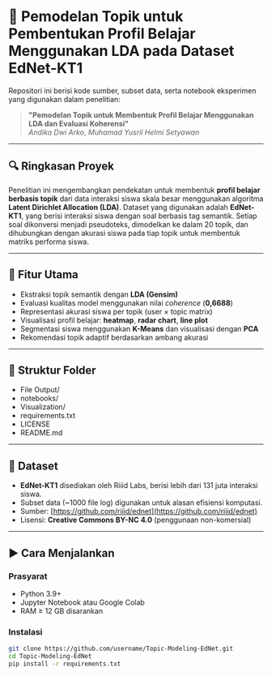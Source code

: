 # 📘 Pemodelan Topik untuk Pembentukan Profil Belajar Menggunakan LDA pada Dataset EdNet-KT1

Repositori ini berisi kode sumber, subset data, serta notebook eksperimen yang digunakan dalam penelitian:

> **"Pemodelan Topik untuk Membentuk Profil Belajar Menggunakan LDA dan Evaluasi Koherensi"**  
> *Andika Dwi Arko*, *Muhamad Yusril Helmi Setyawan*  

---

## 🔍 Ringkasan Proyek

Penelitian ini mengembangkan pendekatan untuk membentuk **profil belajar berbasis topik** dari data interaksi siswa skala besar menggunakan algoritma **Latent Dirichlet Allocation (LDA)**. Dataset yang digunakan adalah **EdNet-KT1**, yang berisi interaksi siswa dengan soal berbasis tag semantik. Setiap soal dikonversi menjadi pseudoteks, dimodelkan ke dalam 20 topik, dan dihubungkan dengan akurasi siswa pada tiap topik untuk membentuk matriks performa siswa.

---

## 🧪 Fitur Utama

- Ekstraksi topik semantik dengan **LDA (Gensim)**
- Evaluasi kualitas model menggunakan nilai *coherence* (**0,6688**)
- Representasi akurasi siswa per topik (user × topic matrix)
- Visualisasi profil belajar: **heatmap**, **radar chart**, **line plot**
- Segmentasi siswa menggunakan **K-Means** dan visualisasi dengan **PCA**
- Rekomendasi topik adaptif berdasarkan ambang akurasi

---

## 📁 Struktur Folder
* File Output/
* notebooks/
* Visualization/
* requirements.txt
* LICENSE
* README.md

---

## 💾 Dataset

- **EdNet-KT1** disediakan oleh Riiid Labs, berisi lebih dari 131 juta interaksi siswa.
- Subset data (~1000 file log) digunakan untuk alasan efisiensi komputasi.
- Sumber: [https://github.com/riiid/ednet](https://github.com/riiid/ednet)  
- Lisensi: **Creative Commons BY-NC 4.0** (penggunaan non-komersial)

---

## ▶️ Cara Menjalankan

### Prasyarat
- Python 3.9+
- Jupyter Notebook atau Google Colab
- RAM ≥ 12 GB disarankan

### Instalasi
```bash
git clone https://github.com/username/Topic-Modeling-EdNet.git
cd Topic-Modeling-EdNet
pip install -r requirements.txt


